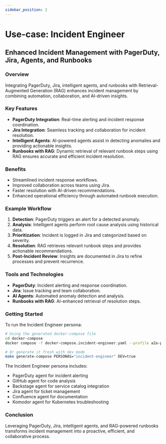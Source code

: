 ```yaml
---
sidebar_position: 2
---
```


# Use-case: Incident Engineer

## Enhanced Incident Management with PagerDuty, Jira, Agents, and Runbooks

### Overview

Integrating PagerDuty, Jira, intelligent agents, and runbooks with Retrieval-Augmented Generation (RAG) enhances incident management by combining automation, collaboration, and AI-driven insights.

### Key Features

- **PagerDuty Integration**: Real-time alerting and incident response coordination.
- **Jira Integration**: Seamless tracking and collaboration for incident resolution.
- **Intelligent Agents**: AI-powered agents assist in detecting anomalies and providing actionable insights.
- **Runbooks with RAG**: Dynamic retrieval of relevant runbook steps using RAG ensures accurate and efficient incident resolution.

### Benefits

- Streamlined incident response workflows.
- Improved collaboration across teams using Jira.
- Faster resolution with AI-driven recommendations.
- Enhanced operational efficiency through automated runbook execution.

### Example Workflow

1. **Detection**: PagerDuty triggers an alert for a detected anomaly.
2. **Analysis**: Intelligent agents perform root cause analysis using historical data.
3. **Prioritization**: Incident is logged in Jira and categorized based on severity.
4. **Resolution**: RAG retrieves relevant runbook steps and provides actionable recommendations.
5. **Post-Incident Review**: Insights are documented in Jira to refine processes and prevent recurrence.

### Tools and Technologies

- **PagerDuty**: Incident alerting and response coordination.
- **Jira**: Issue tracking and team collaboration.
- **AI Agents**: Automated anomaly detection and analysis.
- **Runbooks with RAG**: AI-enhanced retrieval of resolution steps.

### Getting Started

To run the Incident Engineer persona:

```bash
# Using the generated docker-compose file
cd docker-compose
docker compose -f docker-compose.incident-engineer.yaml --profile a2a-p2p up

# Or generate it fresh with dev mode
make generate-compose PERSONAS="incident-engineer" DEV=true
```

The Incident Engineer persona includes:
- PagerDuty agent for incident alerting
- GitHub agent for code analysis
- Backstage agent for service catalog integration
- Jira agent for ticket management
- Confluence agent for documentation
- Komodor agent for Kubernetes troubleshooting

### Conclusion

Leveraging PagerDuty, Jira, intelligent agents, and RAG-powered runbooks transforms incident management into a proactive, efficient, and collaborative process.